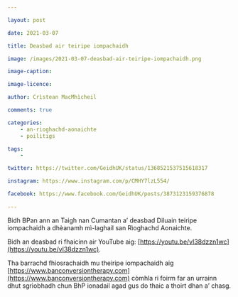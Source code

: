 ```yaml
---

layout: post

date: 2021-03-07

title: Deasbad air teiripe iompachaidh

image: /images/2021-03-07-deasbad-air-teiripe-iompachaidh.png

image-caption:

image-licence:

author: Crìstean MacMhìcheil

comments: true

categories:
    - an-rioghachd-aonaichte
    - poilitigs

tags:
    -

twitter: https://twitter.com/GeidhUK/status/1368521537515618317

instagram: https://www.instagram.com/p/CMHY7lzL554/

facebook: https://www.facebook.com/GeidhUK/posts/3873123159376878

---
```


Bidh BPan ann an Taigh nan Cumantan a’ deasbad Diluain teiripe iompachaidh a dhèanamh mì-laghail san Rìoghachd Aonaichte.

Bidh an deasbad ri fhaicinn air YouTube aig: [https://youtu.be/vl38dzzn1wc](https://youtu.be/vl38dzzn1wc).

Tha barrachd fhiosrachaidh mu theiripe iompachaidh aig [https://www.banconversiontherapy.com](https://www.banconversiontherapy.com) còmhla ri foirm far an urrainn dhut sgrìobhadh chun BhP ionadail agad gus do thaic a thoirt dhan a’ chasg.

<!--more-->
